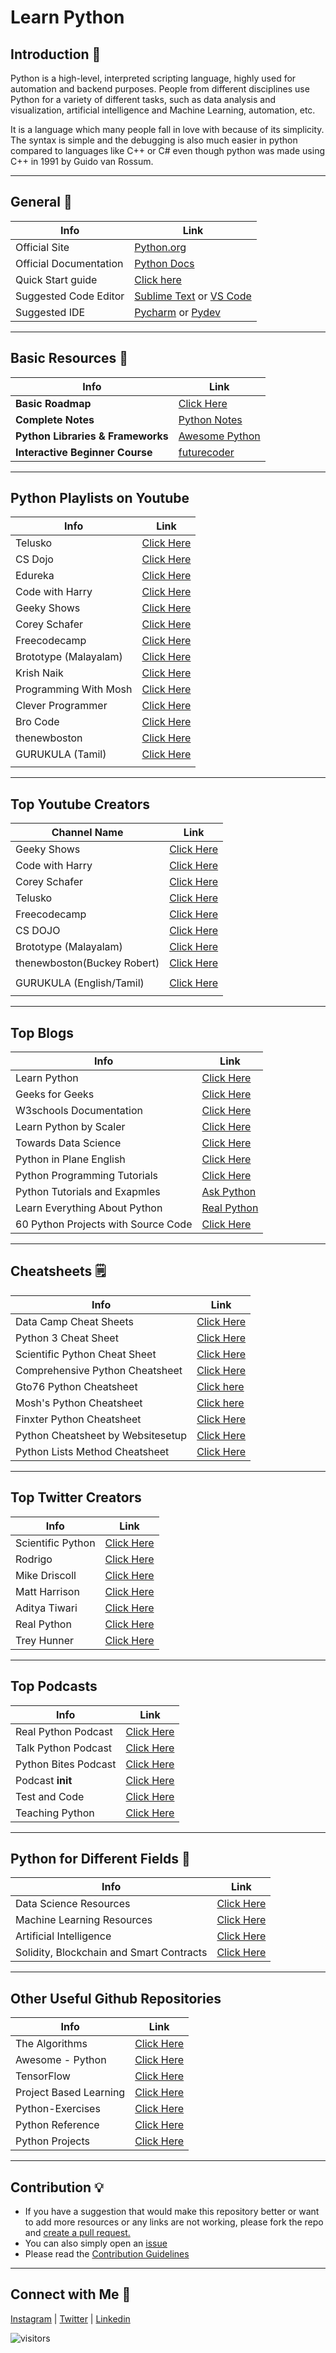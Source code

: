# Learn Python

## Introduction 💫
Python is a high-level, interpreted scripting language, highly used for automation and backend purposes.
People from different disciplines use Python for a variety of different tasks, such as data analysis and visualization, artificial intelligence and Machine Learning, 
automation, etc.

It is a language which many people fall in love with because of its simplicity. The syntax is simple and the debugging is also much easier in python compared to languages like C++ or C# even though python was made using C++ in 1991 by Guido van Rossum.

---

## General 🔗

| Info                               | Link                                                                                                         |
| ---------------------------------- | ------------------------------------------------------------------------------------------------------------ | 
| Official Site                      | [Python.org](https://python.org)                                                                             |
| Official Documentation             | [Python Docs](https://docs.python.org)                                                                       |
| Quick Start guide                  | [Click here](https://www.python.org/about/gettingstarted/)                                                   | 
| Suggested Code Editor              | [Sublime Text](http://www.sublimetext.com/) or [VS Code](code.visualstudio.com)                              |
| Suggested IDE                      | [Pycharm](https://www.jetbrains.com/pycharm/) or [Pydev](http://pydev.org/)                                  |

---

## Basic Resources 🔗

| Info                                   | Link                                                                                                     |
| -------------------------------------  | ---------------------------------------------------------------------------------------------------------|
| **Basic Roadmap**                      | <a href='./roadmap.md' target="_blank">Click Here</a>                                                    |
| **Complete Notes**                     | [Python Notes](https://books.goalkicker.com/PythonBook/)                                                 |   
| **Python Libraries & Frameworks**      | [Awesome Python](https://github.com/vinta/awesome-python)                                                |
| **Interactive Beginner Course**        | [futurecoder](https://futurecoder.io/)                                                                   |

---

## Python Playlists on Youtube 

| Info                                   | Link                                                                                                     |
| -------------------------------------- | -------------------------------------------------------------------------------------------------------- |
| Telusko                                | [Click Here](https://youtube.com/playlist?list=PLsyeobzWxl7poL9JTVyndKe62ieoN-MZ3)                       |
| CS Dojo                                | [Click Here](https://youtube.com/playlist?list=PLBZBJbE_rGRWeh5mIBhD-hhDwSEDxogDg)                       |
| Edureka                                | [Click Here](https://youtube.com/playlist?list=PL9ooVrP1hQOHY-BeYrKHDrHKphsJOyRyu)                       |
| Code with Harry                        | [Click Here](https://youtube.com/playlist?list=PLu0W_9lII9agICnT8t4iYVSZ3eykIAOME)                       |
| Geeky Shows                            | [Click Here](https://www.youtube.com/playlist?list=PLbGui_ZYuhigZkqrHbI_ZkPBrIr5Rsd5L)                   |
| Corey Schafer                          | [Click Here](https://www.youtube.com/playlist?list=PL-osiE80TeTt2d9bfVyTiXJA-UTHn6WwU)                   |
| Freecodecamp                           | [Click Here](https://www.youtube.com/playlist?list=PLWKjhJtqVAbnqBxcdjVGgT3uVR10bzTEB)                   |
| Brototype (Malayalam)                  | [Click Here](https://www.youtube.com/playlist?list=PLY-ecO2csVHfbpOmWamlb8Mujjdnl1jks)                   |
| Krish Naik                             | [Click Here](https://youtube.com/playlist?list=PLZoTAELRMXVNUL99R4bDlVYsncUNvwUBB)                       |
| Programming With Mosh                  | [Click Here](https://youtube.com/playlist?list=PLTjRvDozrdlxj5wgH4qkvwSOdHLOCx10f)                       |
| Clever Programmer                      | [Click Here](https://www.youtube.com/watch?v=B9nFMZIYQl0)                                                |
| Bro Code                               | [Click Here](https://www.youtube.com/watch?v=6VElWbND-zg&list=PLZPZq0r_RZOOkUQbat8LyQii36cJf2SWT)
| thenewboston                           | [Click Here](https://www.youtube.com/watch?v=HBxCHonP6Ro&list=PL6gx4Cwl9DGAcbMi1sH6oAMk4JHw91mC_)
| GURUKULA  (Tamil)                      | [Click Here](https://youtube.com/playlist?list=PLA2UBjeRwle3OLO3qmXTbmCvuTlqhHRVb)
            |
            
---

## Top Youtube Creators 
| Channel Name                           | Link                                                                                                     |
| -------------------------------------- | -------------------------------------------------------------------------------------------------------- |
| Geeky Shows                            | [Click Here](https://www.youtube.com/user/GeekyShow1)                                                    |
| Code with Harry                        | [Click Here](https://www.youtube.com/c/CodeWithHarry)                                                    |
| Corey Schafer                          | [Click Here](https://www.youtube.com/c/Coreyms)                                                          |
| Telusko                                | [Click Here](https://www.youtube.com/c/Telusko)                                                          |
| Freecodecamp                           | [Click Here](https://www.youtube.com/c/Freecodecamp)                                                     |
| CS DOJO                                | [Click Here](https://www.youtube.com/c/CSDojo)                                                           |
| Brototype (Malayalam)                  | [Click Here](https://www.youtube.com/c/BrototypeMalayalam)                                               |
| thenewboston(Buckey Robert)            | [Click Here](https://www.youtube.com/@thenewboston/)
            |
| GURUKULA  (English/Tamil)              | [Click Here](https://www.youtube.com/@GURUKULA)
            |     

---

## Top Blogs 

| Info                                   | Link                                                                                                     |
| -------------------------------------- | -------------------------------------------------------------------------------------------------------- |
| Learn Python                           | [Click Here](https://learnpython.com/blog/)                                                              |
| Geeks for Geeks                        | [Click Here](https://www.geeksforgeeks.org/python-programming-language/)                                 |
| W3schools Documentation                | [Click Here](https://www.w3schools.com/python/)     
| Learn Python by Scaler                 | [Click Here](https://www.scaler.com/topics/python/)                                                      |
| Towards Data Science                   | [Click Here](https://towardsdatascience.com/tagged/python)                                               |
| Python in Plane English                | [Click Here](https://python.plainenglish.io/)                                                            |
| Python Programming Tutorials           | [Click Here](https://pythonprogramming.net/)                                                             |
| Python Tutorials and Exapmles          | [Ask Python](https://www.askpython.com/)                                                                 |
| Learn Everything About Python          | [Real Python](https://www.realpython.com/)                                                               |
| 60 Python Projects with Source Code    | [Click Here](https://medium.com/coders-camp/60-python-projects-with-source-code-919cd8a6e512)            |

---

## Cheatsheets 🗒️

|Info                                          | Link                                                                                                |
|--------------------------------------------- | --------------------------------------------------------------------------------------------------- |
| Data Camp Cheat Sheets                       | [Click Here](https://www.datacamp.com/community/data-science-cheatsheets)                           |
| Python 3 Cheat Sheet                         | [Click Here](https://perso.limsi.fr/pointal/_media/python:cours:mementopython3-english.pdf)         |
| Scientific Python Cheat Sheet                | [Click Here](https://ipgp.github.io/scientific_python_cheat_sheet/)                                 |
| Comprehensive Python Cheatsheet              | [Click Here](https://gto76.github.io/python-cheatsheet/)                                            |
| Gto76 Python Cheatsheet                      | [Click here](https://www.pythoncheatsheet.org/)                                                     |
| Mosh's Python Cheatsheet                     | [Click here](https://programmingwithmosh.com/wp-content/uploads/2019/02/Python-Cheat-Sheet.pdf)     |
| Finxter Python Cheatsheet                    | [Click Here](https://blog.finxter.com/python-cheat-sheets/)                                         |
| Python Cheatsheet by Websitesetup            | [Click Here](https://websitesetup.org/wp-content/uploads/2021/04/Python-cheat-sheet-April-2021.pdf) |
| Python Lists Method Cheatsheet               | [Click Here](https://thegeekyboy.gumroad.com/l/python-lists)                                        |

---


## Top Twitter Creators

| Info                                   | Link                                                                                                     |
| -------------------------------------- | -------------------------------------------------------------------------------------------------------- |
| Scientific Python                      | [Click Here](https://twitter.com/SciPyTip)                                                               |
| Rodrigo                                | [Click Here](https://twitter.com/mathsppblog)                                                            |
| Mike Driscoll                          | [Click Here](https://twitter.com/driscollis)                                                             | 
| Matt Harrison                          | [Click Here](https://twitter.com/__mharrison__)                                                          |
| Aditya Tiwari                          | [Click Here](https://twitter.com/thegeekyb0y)                                                            |
| Real Python                            | [Click Here](https://twitter.com/realpython)                                                             |
| Trey Hunner                            | [Click Here](https://twitter.com/treyhunner)                                                             |

---

## Top Podcasts

| Info                                          | Link                                                                                               |
| --------------------------------------------  | -------------------------------------------------------------------------------------------------- |
| Real Python Podcast                           | [Click Here](https://realpython.com/podcasts/rpp/)                                                 |
| Talk Python Podcast                           | [Click Here](https://talkpython.fm/)                                                               |
| Python Bites Podcast                          | [Click Here](https://pythonbytes.fm/)                                                              |
| Podcast __init__                              | [Click Here](https://www.pythonpodcast.com/)                                                       |
| Test and Code                                 | [Click Here](https://testandcode.com/)                                                             |
| Teaching Python                               | [Click Here](https://www.teachingpython.fm/)                                                       |

---

## Python for Different Fields 🔗
| Info                                          | Link                                                                                               |
| --------------------------------------------- | -------------------------------------------------------------------------------------------------- |
| Data Science Resources                        | [Click Here](https://github.com/r0f1/datascience)                                                  |
| Machine Learning Resources                    | [Click Here](https://github.com/ujjwalkarn/Machine-Learning-Tutorials)                             |
| Artificial Intelligence                       | [Click Here](https://github.com/nivu/ai_all_resources)                                             |
| Solidity, Blockchain and Smart Contracts      | [Click Here](https://www.youtube.com/watch?v=M576WGiDBdQ&t=6211s)                                  |

---

## Other Useful Github Repositories

| Info                                          | Link                                                                                               |
| --------------------------------------        | -------------------------------------------------------------------------------------------------- |
| The Algorithms                                | [Click Here](https://github.com/TheAlgorithms/Python)                                              |
| Awesome - Python                              | [Click Here](https://github.com/vinta/awesome-python)                                              |
| TensorFlow                                    | [Click Here](https://github.com/tensorflow/tensorflow)                                             |
| Project Based Learning                        | [Click Here](https://github.com/tuvtran/project-based-learning#python)                             | 
| Python-Exercises                              | [Click Here](https://github.com/zhiwehu/Python-programming-exercises)                              |  
| Python Reference                              | [Click Here](https://github.com/rasbt/python_reference)                                            |
| Python Projects                               | [Click Here](https://github.com/thegeekyb0y/pythonprojects)                                        |

---

## Contribution 💡

- If you have a suggestion that would make this repository better or want to add more resources or any links are not working, please fork the repo and [create a pull request.](https://github.com/thegeekyb0y/learnpython/edit/main/README.md) 
- You can also simply open an [issue](https://github.com/thegeekyb0y/learnpython/issues/new) 
- Please read the [Contribution Guidelines](https://github.com/thegeekyb0y/learnpython/blob/main/CONTRIBUTING.md)

---

## Connect with Me 🤝

[Instagram](https://www.instagram.com/thegeekyb0y) | [Twitter](https://www.twitter.com/thegeekyb0y) | [Linkedin](https://www.linkedin.com/in/adityacodes)

![visitors](https://page-views.glitch.me/badge?page_id=thegeekyb0y/learnpython)


